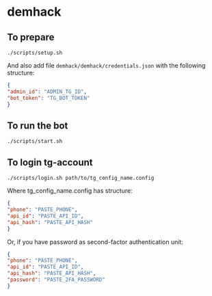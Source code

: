 # demhack

## To prepare
`./scripts/setup.sh`

And also add file `demhack/demhack/credentials.json` with the following structure:
```json
{
"admin_id": "ADMIN_TG_ID",
"bot_token": "TG_BOT_TOKEN"
}
```

## To run the bot
`./scripts/start.sh`

## To login tg-account
`./scripts/login.sh path/to/tg_config_name.config`

Where tg_config_name.config has structure:

```json
{
"phone": "PASTE_PHONE",
"api_id": "PASTE_API_ID",
"api_hash": "PASTE_API_HASH"
}
```

Or, if you have password as second-factor authentication unit:

```json
{
"phone": "PASTE_PHONE",
"api_id": "PASTE_API_ID",
"api_hash": "PASTE_API_HASH",
"password": "PASTE_2FA_PASSWORD"
}
```
